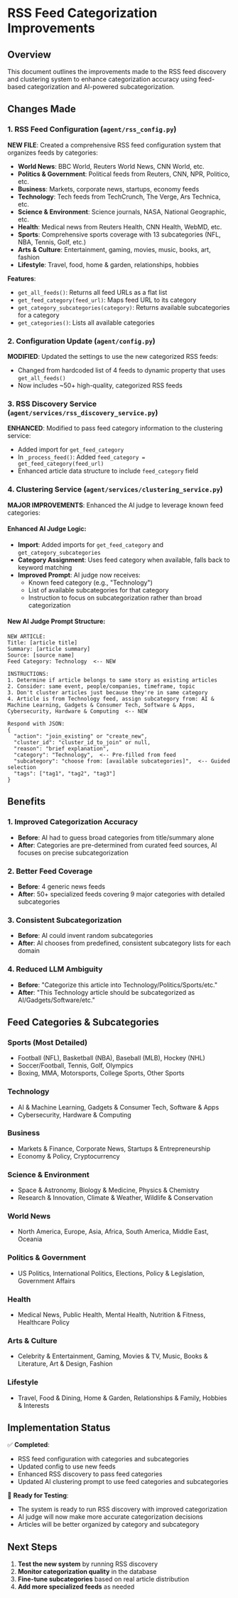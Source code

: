 # RSS Feed Categorization Improvements

## Overview

This document outlines the improvements made to the RSS feed discovery and clustering system to enhance categorization accuracy using feed-based categorization and AI-powered subcategorization.

## Changes Made

### 1. RSS Feed Configuration (`agent/rss_config.py`)

**NEW FILE**: Created a comprehensive RSS feed configuration system that organizes feeds by categories:

- **World News**: BBC World, Reuters World News, CNN World, etc.
- **Politics & Government**: Political feeds from Reuters, CNN, NPR, Politico, etc.  
- **Business**: Markets, corporate news, startups, economy feeds
- **Technology**: Tech feeds from TechCrunch, The Verge, Ars Technica, etc.
- **Science & Environment**: Science journals, NASA, National Geographic, etc.
- **Health**: Medical news from Reuters Health, CNN Health, WebMD, etc.
- **Sports**: Comprehensive sports coverage with 13 subcategories (NFL, NBA, Tennis, Golf, etc.)
- **Arts & Culture**: Entertainment, gaming, movies, music, books, art, fashion
- **Lifestyle**: Travel, food, home & garden, relationships, hobbies

**Features**:
- `get_all_feeds()`: Returns all feed URLs as a flat list
- `get_feed_category(feed_url)`: Maps feed URL to its category
- `get_category_subcategories(category)`: Returns available subcategories for a category
- `get_categories()`: Lists all available categories

### 2. Configuration Update (`agent/config.py`)

**MODIFIED**: Updated the settings to use the new categorized RSS feeds:
- Changed from hardcoded list of 4 feeds to dynamic property that uses `get_all_feeds()`
- Now includes ~50+ high-quality, categorized RSS feeds

### 3. RSS Discovery Service (`agent/services/rss_discovery_service.py`)

**ENHANCED**: Modified to pass feed category information to the clustering service:
- Added import for `get_feed_category`
- In `_process_feed()`: Added `feed_category = get_feed_category(feed_url)`
- Enhanced article data structure to include `feed_category` field

### 4. Clustering Service (`agent/services/clustering_service.py`)

**MAJOR IMPROVEMENTS**: Enhanced the AI judge to leverage known feed categories:

#### Enhanced AI Judge Logic:
- **Import**: Added imports for `get_feed_category` and `get_category_subcategories`
- **Category Assignment**: Uses feed category when available, falls back to keyword matching
- **Improved Prompt**: AI judge now receives:
  - Known feed category (e.g., "Technology")
  - List of available subcategories for that category
  - Instruction to focus on subcategorization rather than broad categorization

#### New AI Judge Prompt Structure:
```
NEW ARTICLE:
Title: [article title]
Summary: [article summary]  
Source: [source name]
Feed Category: Technology  <-- NEW

INSTRUCTIONS:
1. Determine if article belongs to same story as existing articles
2. Consider: same event, people/companies, timeframe, topic
3. Don't cluster articles just because they're in same category
4. Article is from Technology feed, assign subcategory from: AI & Machine Learning, Gadgets & Consumer Tech, Software & Apps, Cybersecurity, Hardware & Computing  <-- NEW

Respond with JSON:
{
  "action": "join_existing" or "create_new",
  "cluster_id": "cluster_id_to_join" or null,
  "reason": "brief explanation", 
  "category": "Technology",  <-- Pre-filled from feed
  "subcategory": "choose from: [available subcategories]",  <-- Guided selection
  "tags": ["tag1", "tag2", "tag3"]
}
```

## Benefits

### 1. **Improved Categorization Accuracy**
- **Before**: AI had to guess broad categories from title/summary alone
- **After**: Categories are pre-determined from curated feed sources, AI focuses on precise subcategorization

### 2. **Better Feed Coverage**
- **Before**: 4 generic news feeds
- **After**: 50+ specialized feeds covering 9 major categories with detailed subcategories

### 3. **Consistent Subcategorization**
- **Before**: AI could invent random subcategories
- **After**: AI chooses from predefined, consistent subcategory lists for each domain

### 4. **Reduced LLM Ambiguity**
- **Before**: "Categorize this article into Technology/Politics/Sports/etc."
- **After**: "This Technology article should be subcategorized as AI/Gadgets/Software/etc."

## Feed Categories & Subcategories

### Sports (Most Detailed)
- Football (NFL), Basketball (NBA), Baseball (MLB), Hockey (NHL)
- Soccer/Football, Tennis, Golf, Olympics
- Boxing, MMA, Motorsports, College Sports, Other Sports

### Technology
- AI & Machine Learning, Gadgets & Consumer Tech, Software & Apps
- Cybersecurity, Hardware & Computing

### Business  
- Markets & Finance, Corporate News, Startups & Entrepreneurship
- Economy & Policy, Cryptocurrency

### Science & Environment
- Space & Astronomy, Biology & Medicine, Physics & Chemistry
- Research & Innovation, Climate & Weather, Wildlife & Conservation

### World News
- North America, Europe, Asia, Africa, South America, Middle East, Oceania

### Politics & Government
- US Politics, International Politics, Elections, Policy & Legislation, Government Affairs

### Health
- Medical News, Public Health, Mental Health, Nutrition & Fitness, Healthcare Policy

### Arts & Culture
- Celebrity & Entertainment, Gaming, Movies & TV, Music, Books & Literature, Art & Design, Fashion

### Lifestyle
- Travel, Food & Dining, Home & Garden, Relationships & Family, Hobbies & Interests

## Implementation Status

✅ **Completed**:
- RSS feed configuration with categories and subcategories
- Updated config to use new feeds
- Enhanced RSS discovery to pass feed categories
- Updated AI clustering prompt to use feed categories and subcategories

🔄 **Ready for Testing**:
- The system is ready to run RSS discovery with improved categorization
- AI judge will now make more accurate categorization decisions
- Articles will be better organized by category and subcategory

## Next Steps

1. **Test the new system** by running RSS discovery
2. **Monitor categorization quality** in the database
3. **Fine-tune subcategories** based on real article distribution
4. **Add more specialized feeds** as needed
